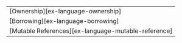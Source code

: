 ||
|--------|
| [Ownership][ex-language-ownership] |
| [Borrowing][ex-language-borrowing] |
| [Mutable References][ex-language-mutable-reference] |
